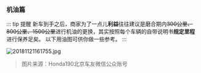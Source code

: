### 机油篇

::: tip 提醒
新车到手之后，商家为了一点儿**利益**往往建议是磨合期内~~300公里、800公里、1500公里~~进行机油的更换，其实按照每个车辆的自带说明书**规定里程**进行保养足矣。
以下用油图可供你做一些参考。
:::

![20181121161755.jpg](https://i.loli.net/2018/11/21/5bf514dcdb77f.jpg)

> 图片来源：Honda190北京车友微信公众账号

